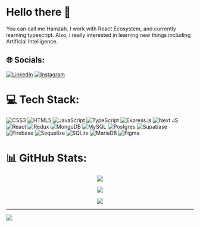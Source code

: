 # Hello there 👋
You can call me Hamzah. I work with React Ecosystem, and currently learning typescript. Also, i really interested in learning new things including Artificial Intelligence.


## 🌐 Socials:
[![LinkedIn](https://img.shields.io/badge/LinkedIn-0077B5?style=for-the-badge&logo=linkedin&logoColor=white)](https://linkedin.com/in/hamzah-raihan-ikhsanul-fikri-786b101a1/) [![Instagram](https://img.shields.io/badge/Instagram-E4405F?style=for-the-badge&logo=instagram&logoColor=white)](https://www.instagram.com/hamzah_raihan/) 

# 💻 Tech Stack:
![CSS3](https://img.shields.io/badge/css3-%231572B6.svg?style=for-the-badge&logo=css3&logoColor=white) ![HTML5](https://img.shields.io/badge/html5-%23E34F26.svg?style=for-the-badge&logo=html5&logoColor=white) ![JavaScript](https://img.shields.io/badge/javascript-%23323330.svg?style=for-the-badge&logo=javascript&logoColor=%23F7DF1E) ![TypeScript](https://img.shields.io/badge/typescript-%23007ACC.svg?style=for-the-badge&logo=typescript&logoColor=white) ![Express.js](https://img.shields.io/badge/express.js-%23404d59.svg?style=for-the-badge&logo=express&logoColor=%2361DAFB) ![Next JS](https://img.shields.io/badge/Next-black?style=for-the-badge&logo=next.js&logoColor=white) ![React](https://img.shields.io/badge/react-%2320232a.svg?style=for-the-badge&logo=react&logoColor=%2361DAFB) ![Redux](https://img.shields.io/badge/redux-%23593d88.svg?style=for-the-badge&logo=redux&logoColor=white) ![MongoDB](https://img.shields.io/badge/MongoDB-%234ea94b.svg?style=for-the-badge&logo=mongodb&logoColor=white) ![MySQL](https://img.shields.io/badge/mysql-4479A1.svg?style=for-the-badge&logo=mysql&logoColor=white) ![Postgres](https://img.shields.io/badge/postgres-%23316192.svg?style=for-the-badge&logo=postgresql&logoColor=white) ![Supabase](https://img.shields.io/badge/Supabase-3ECF8E?style=for-the-badge&logo=supabase&logoColor=white) ![Firebase](https://img.shields.io/badge/firebase-a08021?style=for-the-badge&logo=firebase&logoColor=ffcd34) ![Sequelize](https://img.shields.io/badge/Sequelize-52B0E7?style=for-the-badge&logo=Sequelize&logoColor=white) ![SQLite](https://img.shields.io/badge/sqlite-%2307405e.svg?style=for-the-badge&logo=sqlite&logoColor=white) ![MariaDB](https://img.shields.io/badge/MariaDB-003545?style=for-the-badge&logo=mariadb&logoColor=white) ![Figma](https://img.shields.io/badge/figma-%23F24E1E.svg?style=for-the-badge&logo=figma&logoColor=white)
# 📊 GitHub Stats:
<div align="center">

![](https://github-readme-stats.vercel.app/api?username=hamzahraihan&theme=nightowl&hide_border=true&include_all_commits=true&count_private=true)<br/>

![](https://github-readme-streak-stats.herokuapp.com/?user=hamzahraihan&theme=nightowl&hide_border=true)<br/>

![](https://github-readme-stats.vercel.app/api/top-langs/?username=hamzahraihan&theme=nightowl&hide_border=true&include_all_commits=true&count_private=true&layout=compact)

</div>
 

---
[![](https://visitcount.itsvg.in/api?id=hamzahraihan&icon=0&color=9)](https://visitcount.itsvg.in)

<!-- Proudly created with GPRM ( https://gprm.itsvg.in ) -->
